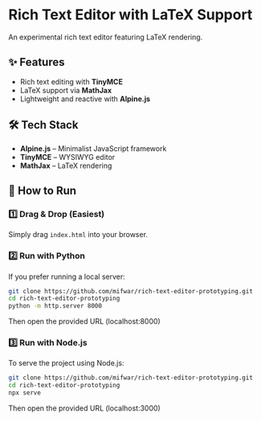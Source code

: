 # Rich Text Editor with LaTeX Support  

An experimental rich text editor featuring LaTeX rendering.

## ✨ Features  
- Rich text editing with **TinyMCE**  
- LaTeX support via **MathJax**  
- Lightweight and reactive with **Alpine.js**  

## 🛠️ Tech Stack  
- **Alpine.js** – Minimalist JavaScript framework  
- **TinyMCE** – WYSIWYG editor  
- **MathJax** – LaTeX rendering  

## 🚀 How to Run  

### 1️⃣ Drag & Drop (Easiest)  
Simply drag `index.html` into your browser.  

### 2️⃣ Run with Python  
If you prefer running a local server:  
```sh
git clone https://github.com/mifwar/rich-text-editor-prototyping.git
cd rich-text-editor-prototyping
python -m http.server 8000
```

Then open the provided URL (localhost:8000)

### 3️⃣ Run with Node.js
To serve the project using Node.js:
```sh
git clone https://github.com/mifwar/rich-text-editor-prototyping.git
cd rich-text-editor-prototyping
npx serve
```

Then open the provided URL (localhost:3000)
